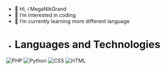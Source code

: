 - 👋 Hi, i MegaNikGrand
- 👀 I’m interested in coding
- 🌱 I’m currently learning more different language
- # Languages and Technologies 
![PHP](https://img.shields.io/badge/-PHP-090909?style=flat&logo=php)
![Python](https://img.shields.io/badge/-ReactJS-090909?style=flat&logo=python)
![CSS](https://img.shields.io/badge/-CSS-090909?style=flat&logo=css3)
![HTML](https://img.shields.io/badge/-HTML-090909?style=flat&logo=html5)
<!---
nikitangrand/nikitangrand is a ✨ special ✨ repository because its `README.md` (this file) appears on your GitHub profile.
You can click the Preview link to take a look at your changes.
--->
